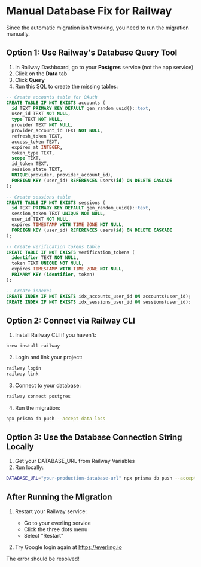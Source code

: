 # Manual Database Fix for Railway

Since the automatic migration isn't working, you need to run the migration manually.

## Option 1: Use Railway's Database Query Tool

1. In Railway Dashboard, go to your **Postgres** service (not the app service)
2. Click on the **Data** tab
3. Click **Query**
4. Run this SQL to create the missing tables:

```sql
-- Create accounts table for OAuth
CREATE TABLE IF NOT EXISTS accounts (
  id TEXT PRIMARY KEY DEFAULT gen_random_uuid()::text,
  user_id TEXT NOT NULL,
  type TEXT NOT NULL,
  provider TEXT NOT NULL,
  provider_account_id TEXT NOT NULL,
  refresh_token TEXT,
  access_token TEXT,
  expires_at INTEGER,
  token_type TEXT,
  scope TEXT,
  id_token TEXT,
  session_state TEXT,
  UNIQUE(provider, provider_account_id),
  FOREIGN KEY (user_id) REFERENCES users(id) ON DELETE CASCADE
);

-- Create sessions table
CREATE TABLE IF NOT EXISTS sessions (
  id TEXT PRIMARY KEY DEFAULT gen_random_uuid()::text,
  session_token TEXT UNIQUE NOT NULL,
  user_id TEXT NOT NULL,
  expires TIMESTAMP WITH TIME ZONE NOT NULL,
  FOREIGN KEY (user_id) REFERENCES users(id) ON DELETE CASCADE
);

-- Create verification_tokens table
CREATE TABLE IF NOT EXISTS verification_tokens (
  identifier TEXT NOT NULL,
  token TEXT UNIQUE NOT NULL,
  expires TIMESTAMP WITH TIME ZONE NOT NULL,
  PRIMARY KEY (identifier, token)
);

-- Create indexes
CREATE INDEX IF NOT EXISTS idx_accounts_user_id ON accounts(user_id);
CREATE INDEX IF NOT EXISTS idx_sessions_user_id ON sessions(user_id);
```

## Option 2: Connect via Railway CLI

1. Install Railway CLI if you haven't:
```bash
brew install railway
```

2. Login and link your project:
```bash
railway login
railway link
```

3. Connect to your database:
```bash
railway connect postgres
```

4. Run the migration:
```bash
npx prisma db push --accept-data-loss
```

## Option 3: Use the Database Connection String Locally

1. Get your DATABASE_URL from Railway Variables
2. Run locally:
```bash
DATABASE_URL="your-production-database-url" npx prisma db push --accept-data-loss
```

## After Running the Migration

1. Restart your Railway service:
   - Go to your everling service
   - Click the three dots menu
   - Select "Restart"

2. Try Google login again at https://everling.io

The error should be resolved!
